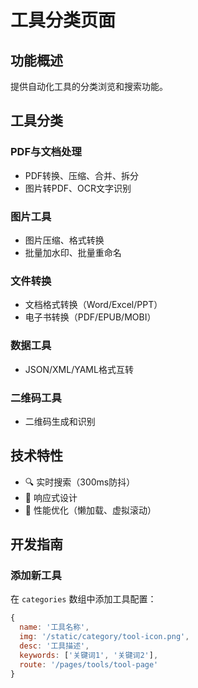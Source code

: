 # 工具分类页面

## 功能概述

提供自动化工具的分类浏览和搜索功能。

## 工具分类

### PDF与文档处理
- PDF转换、压缩、合并、拆分
- 图片转PDF、OCR文字识别

### 图片工具
- 图片压缩、格式转换
- 批量加水印、批量重命名

### 文件转换
- 文档格式转换（Word/Excel/PPT）
- 电子书转换（PDF/EPUB/MOBI）

### 数据工具
- JSON/XML/YAML格式互转

### 二维码工具
- 二维码生成和识别

## 技术特性

- 🔍 实时搜索（300ms防抖）
- 📱 响应式设计
- 🚀 性能优化（懒加载、虚拟滚动）

## 开发指南

### 添加新工具
在 `categories` 数组中添加工具配置：
```javascript
{
  name: '工具名称',
  img: '/static/category/tool-icon.png',
  desc: '工具描述',
  keywords: ['关键词1', '关键词2'],
  route: '/pages/tools/tool-page'
}
```
